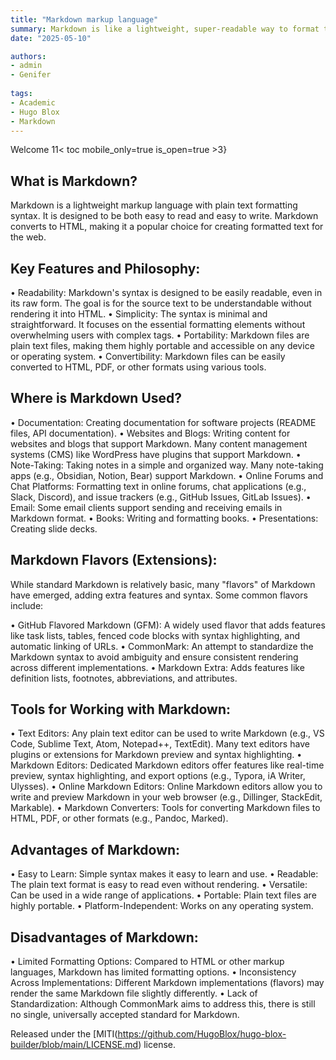 ```yaml
---
title: "Markdown markup language"
summary: Markdown is like a lightweight, super-readable way to format text. It's the opposite of complex HTML. Think of it as a secret language for writing text that looks good on the web with minimal effort. Headings, lists, links, code - all done with simple symbols.
date: "2025-05-10"

authors:
- admin
- Genifer
  
tags:
- Academic
- Hugo Blox
- Markdown
---
```

Welcome
11< toc mobile_only=true is_open=true >3}

## What is Markdown?

Markdown is a lightweight markup language with plain text formatting syntax. It is designed to be both easy to read and easy to write. Markdown converts to HTML, making it a popular choice for creating formatted text for the web.

## Key Features and Philosophy:

•  Readability: Markdown's syntax is designed to be easily readable, even in its raw form. The goal is for the source text to be understandable without rendering it into HTML.
•  Simplicity: The syntax is minimal and straightforward. It focuses on the essential formatting elements without overwhelming users with complex tags.
•  Portability: Markdown files are plain text files, making them highly portable and accessible on any device or operating system.
•  Convertibility: Markdown files can be easily converted to HTML, PDF, or other formats using various tools.

## Where is Markdown Used?

•  Documentation: Creating documentation for software projects (README files, API documentation).
•  Websites and Blogs: Writing content for websites and blogs that support Markdown. Many content management systems (CMS) like WordPress have plugins that support Markdown.
•  Note-Taking: Taking notes in a simple and organized way. Many note-taking apps (e.g., Obsidian, Notion, Bear) support Markdown.
•  Online Forums and Chat Platforms: Formatting text in online forums, chat applications (e.g., Slack, Discord), and issue trackers (e.g., GitHub Issues, GitLab Issues).
•  Email: Some email clients support sending and receiving emails in Markdown format.
•  Books: Writing and formatting books.
•  Presentations: Creating slide decks.

## Markdown Flavors (Extensions):

While standard Markdown is relatively basic, many "flavors" of Markdown have emerged, adding extra features and syntax. Some common flavors include:

•  GitHub Flavored Markdown (GFM): A widely used flavor that adds features like task lists, tables, fenced code blocks with syntax highlighting, and automatic linking of URLs.
•  CommonMark: An attempt to standardize the Markdown syntax to avoid ambiguity and ensure consistent rendering across different implementations.
•  Markdown Extra: Adds features like definition lists, footnotes, abbreviations, and attributes.

## Tools for Working with Markdown:

•  Text Editors: Any plain text editor can be used to write Markdown (e.g., VS Code, Sublime Text, Atom, Notepad++, TextEdit). Many text editors have plugins or extensions for Markdown preview and syntax highlighting.
•  Markdown Editors: Dedicated Markdown editors offer features like real-time preview, syntax highlighting, and export options (e.g., Typora, iA Writer, Ulysses).
•  Online Markdown Editors: Online Markdown editors allow you to write and preview Markdown in your web browser (e.g., Dillinger, StackEdit, Markable).
•  Markdown Converters: Tools for converting Markdown files to HTML, PDF, or other formats (e.g., Pandoc, Marked).

## Advantages of Markdown:

•  Easy to Learn: Simple syntax makes it easy to learn and use.
•  Readable: The plain text format is easy to read even without rendering.
•  Versatile: Can be used in a wide range of applications.
•  Portable: Plain text files are highly portable.
•  Platform-Independent: Works on any operating system.

## Disadvantages of Markdown:

•  Limited Formatting Options: Compared to HTML or other markup languages, Markdown has limited formatting options.
•  Inconsistency Across Implementations: Different Markdown implementations (flavors) may render the same Markdown file slightly differently.
•  Lack of Standardization: Although CommonMark aims to address this, there is still no single, universally accepted standard for Markdown.


Released under the [MITI(https://github.com/HugoBlox/hugo-blox-builder/blob/main/LICENSE.md) license.

